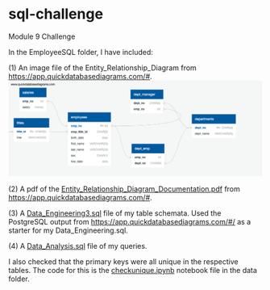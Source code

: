 # sql-challenge
Module 9 Challenge

In the EmployeeSQL folder, I have included:

(1) An image file of the Entity_Relationship_Diagram from https://app.quickdatabasediagrams.com/#.
![Entity_Relationship_Diagram.png](EmployeeSQL/Entity_Relationship_Diagram.png?raw=true)

(2) A pdf of the [Entity_Relationship_Diagram_Documentation.pdf](EmployeeSQL/Entity_Relationship_Diagram_Documentation.pdf) from https://app.quickdatabasediagrams.com/#.

(3) A [Data_Engineering3.sql](EmployeeSQL/Data_Engineering3.sql) file of my table schemata. Used the PostgreSQL output from https://app.quickdatabasediagrams.com/#/ as a starter for my Data_Engineering.sql.

(4) A [Data_Analysis.sql](EmployeeSQL/Data_Analysis.sql) file of my queries. 

I also checked that the primary keys were all unique in the respective tables. The code for this is the [checkunique.ipynb](data/checkunique.ipynb) notebook file in the data folder.

